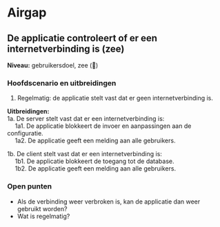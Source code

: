 # Airgap

## De applicatie controleert of er een internetverbinding is (zee)

__Niveau:__ gebruikersdoel, zee  (🌊)

### Hoofdscenario en uitbreidingen

1. Regelmatig: de applicatie stelt vast dat er geen internetverbinding is.

__Uitbreidingen:__  
1a. De server stelt vast dat er een internetverbinding is:  
&emsp; 1a1. De applicatie blokkeert de invoer en aanpassingen aan de configuratie.  
&emsp; 1a2. De applicatie geeft een melding aan alle gebruikers.  

1b. De client stelt vast dat er een internetverbinding is:  
&emsp; 1b1. De applicatie blokkeert de toegang tot de database.  
&emsp; 1b2. De applicatie geeft een melding aan alle gebruikers.  

### Open punten

- Als de verbinding weer verbroken is, kan de applicatie dan weer gebruikt worden?
- Wat is regelmatig?

